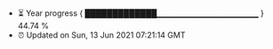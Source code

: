 - ⏳ Year progress { █████████████▁▁▁▁▁▁▁▁▁▁▁▁▁▁▁▁▁ } 44.74 %
- ⏰ Updated on Sun, 13 Jun 2021 07:21:14 GMT

